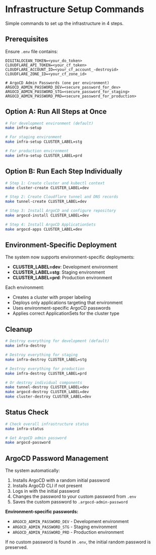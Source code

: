 # Infrastructure Setup Commands

Simple commands to set up the infrastructure in 4 steps.

## Prerequisites

Ensure `.env` file contains:
```
DIGITALOCEAN_TOKEN=<your_do_token>
CLOUDFLARE_API_TOKEN=<your_cf_token>
CLOUDFLARE_ACCOUNT_ID=<your_cf_account_-destroyid>
CLOUDFLARE_ZONE_ID=<your_cf_zone_id>

# ArgoCD Admin Passwords (one per environment)
ARGOCD_ADMIN_PASSWORD_DEV=<secure_password_for_dev>
ARGOCD_ADMIN_PASSWORD_STG=<secure_password_for_staging>
ARGOCD_ADMIN_PASSWORD_PRD=<secure_password_for_production>
```

## Option A: Run All Steps at Once

```bash
# For development environment (default)
make infra-setup

# For staging environment
make infra-setup CLUSTER_LABEL=stg

# For production environment  
make infra-setup CLUSTER_LABEL=prd
```

## Option B: Run Each Step Individually

```bash
# Step 1: Create cluster and kubectl context
make cluster-create CLUSTER_LABEL=dev

# Step 2: Create Cloudflare tunnel and DNS records
make tunnel-create CLUSTER_LABEL=dev

# Step 3: Install ArgoCD and configure repository
make argocd-install CLUSTER_LABEL=dev

# Step 4: Install ArgoCD ApplicationSets
make argocd-apps CLUSTER_LABEL=dev
```

## Environment-Specific Deployment

The system now supports environment-specific deployments:

- **CLUSTER_LABEL=dev**: Development environment
- **CLUSTER_LABEL=stg**: Staging environment  
- **CLUSTER_LABEL=prd**: Production environment

Each environment:
- Creates a cluster with proper labeling
- Deploys only applications targeting that environment
- Uses environment-specific ArgoCD passwords
- Applies correct ApplicationSets for the cluster type

## Cleanup

```bash
# Destroy everything for development (default)
make infra-destroy

# Destroy everything for staging
make infra-destroy CLUSTER_LABEL=stg

# Destroy everything for production
make infra-destroy CLUSTER_LABEL=prd

# Or destroy individual components
make tunnel-destroy CLUSTER_LABEL=dev
make argocd-destroy CLUSTER_LABEL=dev
make cluster-destroy CLUSTER_LABEL=dev
```

## Status Check

```bash
# Check overall infrastructure status
make infra-status

# Get ArgoCD admin password
make argocd-password
```

## ArgoCD Password Management

The system automatically:
1. Installs ArgoCD with a random initial password
2. Installs ArgoCD CLI if not present
3. Logs in with the initial password
4. Changes the password to your custom password from `.env`
5. Saves the custom password to `.argocd-admin-password`

**Environment-specific passwords:**
- `ARGOCD_ADMIN_PASSWORD_DEV` - Development environment
- `ARGOCD_ADMIN_PASSWORD_STG` - Staging environment  
- `ARGOCD_ADMIN_PASSWORD_PRD` - Production environment

If no custom password is found in `.env`, the initial random password is preserved.